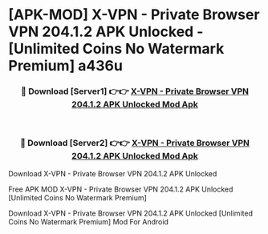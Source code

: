 # [APK-MOD] X-VPN - Private Browser VPN 204.1.2 APK Unlocked - [Unlimited Coins No Watermark Premium] a436u



<div align="center">
<h3>🔴 Download [Server1] 👉👉 <a href="https://momento.my/?title=X-VPN_-_Private_Browser_VPN_204.1.2_APK_Unlocked">X-VPN - Private Browser VPN 204.1.2 APK Unlocked Mod Apk</a></h3><br>

<h3>🔴 Download [Server2] 👉👉 <a href="https://momento.my/?title=X-VPN_-_Private_Browser_VPN_204.1.2_APK_Unlocked">X-VPN - Private Browser VPN 204.1.2 APK Unlocked Mod Apk</a></h3>
</div>



Download X-VPN - Private Browser VPN 204.1.2 APK Unlocked 

Free APK MOD X-VPN - Private Browser VPN 204.1.2 APK Unlocked [Unlimited Coins No Watermark Premium]

Download X-VPN - Private Browser VPN 204.1.2 APK Unlocked [Unlimited Coins No Watermark Premium] Mod For Android
